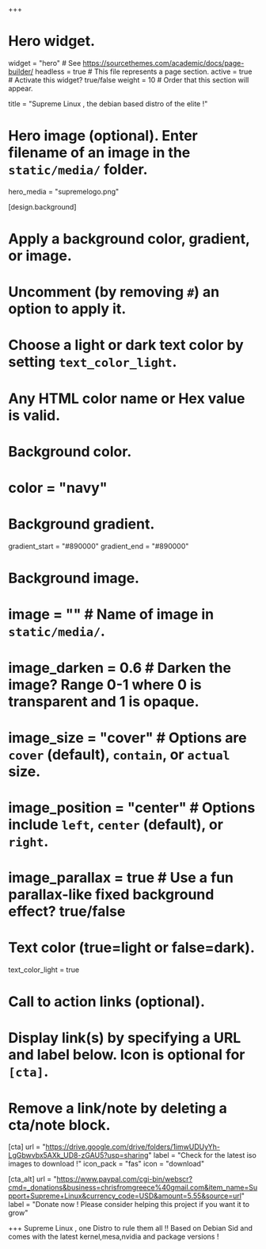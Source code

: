 +++
# Hero widget.
widget = "hero"  # See https://sourcethemes.com/academic/docs/page-builder/
headless = true  # This file represents a page section.
active = true  # Activate this widget? true/false
weight = 10  # Order that this section will appear.

title = "Supreme Linux , the debian based distro of the elite !"

# Hero image (optional). Enter filename of an image in the `static/media/` folder.
hero_media = "supremelogo.png"

[design.background]
  # Apply a background color, gradient, or image.
  #   Uncomment (by removing `#`) an option to apply it.
  #   Choose a light or dark text color by setting `text_color_light`.
  #   Any HTML color name or Hex value is valid.

  # Background color.
  # color = "navy"

  # Background gradient.
  gradient_start = "#890000"
  gradient_end = "#890000"

  # Background image.
  # image = ""  # Name of image in `static/media/`.
  # image_darken = 0.6  # Darken the image? Range 0-1 where 0 is transparent and 1 is opaque.
  # image_size = "cover"  #  Options are `cover` (default), `contain`, or `actual` size.
  # image_position = "center"  # Options include `left`, `center` (default), or `right`.
  # image_parallax = true  # Use a fun parallax-like fixed background effect? true/false

  # Text color (true=light or false=dark).
  text_color_light = true

# Call to action links (optional).
#   Display link(s) by specifying a URL and label below. Icon is optional for `[cta]`.
#   Remove a link/note by deleting a cta/note block.
[cta]
  url = "https://drive.google.com/drive/folders/1imwUDUyYh-LgGbwvbx5AXk_UD8-zGAU5?usp=sharing"
  label = "Check for the latest iso images to download !"
  icon_pack = "fas"
  icon = "download"

[cta_alt]
  url = "https://www.paypal.com/cgi-bin/webscr?cmd=_donations&business=chrisfromgreece%40gmail.com&item_name=Support+Supreme+Linux&currency_code=USD&amount=5.55&source=url"
  label = "Donate now ! Please consider helping this project if you want it to grow"



+++
Supreme Linux , one Distro to rule them all !!
Based on Debian Sid and comes with the latest kernel,mesa,nvidia and package versions !


